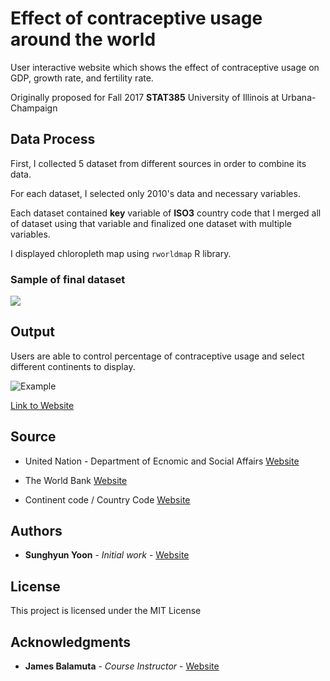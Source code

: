 # Effect of contraceptive usage around the world

User interactive website which shows the effect of contraceptive usage on GDP, growth rate, and fertility rate.

Originally proposed for Fall 2017 **STAT385** University of Illinois at Urbana-Champaign

## Data Process

First, I collected 5 dataset from different sources in order to combine its data.

For each dataset, I selected only 2010's data and necessary variables.

Each dataset contained **key** variable of **ISO3** country code that I merged all of dataset using that variable and finalized one dataset with multiple variables.

I displayed chloropleth map using `rworldmap` R library.

### Sample of final dataset

![](https://i.imgur.com/3UAh5jN.png)

## Output

Users are able to control percentage of contraceptive usage and select different continents to display.

![Example](https://i.imgur.com/YEOzIvs.png)

[Link to Website](https://dannypark95.shinyapps.io/populationAnalyst/)


## Source

* United Nation - Department of Ecnomic and Social Affairs [Website](http://www.un.org/en/development/desa/population/publications/dataset/contraception/wcu2017.shtml)

* The World Bank [Website](http://www.worldbank.org/)
 
* Continent code / Country Code [Website](https://github.com/lukes/ISO-3166-Countries-with-Regional-Codes/blob/master/all/all.csv)

## Authors

* **Sunghyun Yoon** - *Initial work* - [Website](https://github.com/syoon46)

## License

This project is licensed under the MIT License

## Acknowledgments

* **James Balamuta** - *Course Instructor* - [Website](stat385.thecoatlessprofessor.com)

